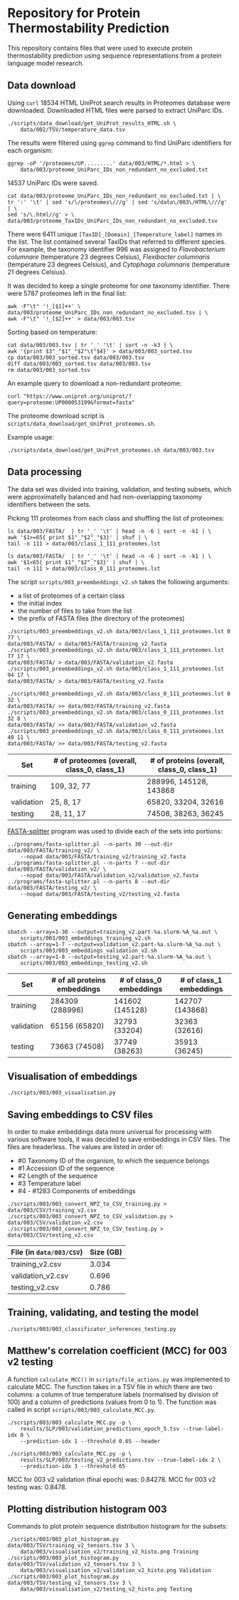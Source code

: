 # Repository for Protein Thermostability Prediction

This repository contains files that were used to execute protein 
thermostability prediction using sequence representations from
a protein language model research. 

## Data download

Using `curl` 18534 HTML UniProt search results in Proteomes 
database were downloaded. Downloaded HTML files were parsed
to extract UniParc IDs.

```
./scripts/data_download/get_UniProt_results_HTML.sh \
	data/002/TSV/temperature_data.tsv
```

The results were filtered using `ggrep` command to find
UniParc identifiers for each organism:

```
ggrep -oP '/proteomes/UP.........' data/003/HTML/*.html > \
	data/003/proteome_UniParc_IDs_non_redundant_no_excluded.txt
```

14537 UniParc IDs were saved.

```
cat data/003/proteome_UniParc_IDs_non_redundant_no_excluded.txt | \
tr ':' '\t' | sed 's/\/proteomes\///g' | sed 's/data\/003\/HTML\///g' | \
sed 's/\.html//g' > \
data/003/proteome_TaxIDs_UniParc_IDs_non_redundant_no_excluded.tsv
```

There were 6411 unique `[TaxID]_[Domain]_[Temperature_label]` names in the 
list. The list contained several TaxIDs that referred to 
different species. For example, the taxonomy identifier 996 was assigned 
to *Flavobacterium columnare* (temperature 23 degrees Celsius),
*Flexibacter columnaris* (temperature 23 degrees Celsius), and 
*Cytophaga columnaris* (temperature 21 degrees Celsius).

It was decided to keep a single proteome for one taxonomy identifier. 
There were 5787 proteomes left in the final list:
```
awk -F"\t" '!_[$1]++' \
data/003/proteome_UniParc_IDs_non_redundant_no_excluded.tsv | \
awk -F"\t" '!_[$2]++' > data/003/003.tsv
```

Sorting based on temperature:
```
cat data/003/003.tsv | tr '_' '\t' | sort -n -k3 | \
awk '{print $3"_"$1"_"$2"\t"$4}' > data/003/003_sorted.tsv
cp data/003/003_sorted.tsv data/003/003.tsv
diff data/003/003_sorted.tsv data/003/003.tsv
rm data/003/003_sorted.tsv
```

An example query to download a non-redundant proteome:
```
curl "https://www.uniprot.org/uniprot/?query=proteome:UP000053199&format=fasta"
``` 

The proteome download script is `scripts/data_download/get_UniProt_proteomes.sh`.

Example usage:
```
./scripts/data_download/get_UniProt_proteomes.sh data/003/003.tsv
```

## Data processing

The data set was divided into training, validation, and testing subsets, which
were approximatelly balanced and had non-overlapping taxonomy identifiers
between the sets.

Picking 111 proteomes from each class and shuffling the list of proteomes:
```
ls data/003/FASTA/  | tr '_' '\t' | head -n -6 | sort -n -k1 | \
awk '$1>=65{ print $1"_"$2"_"$3}' | shuf | \ 
tail -n 111 > data/003/class_1_111_proteomes.lst

ls data/003/FASTA/  | tr '_' '\t' | head -n -6 | sort -n -k1 | \
awk '$1<65{ print $1"_"$2"_"$3}' | shuf | \ 
tail -n 111 > data/003/class_0_111_proteomes.lst
```

The script `scripts/003_preembeddings_v2.sh` takes the following arguments:
- a list of proteomes of a certain class
- the initial index
- the number of files to take from the list
- the prefix of FASTA files (the directory of the proteomes)

```
./scripts/003_preembeddings_v2.sh data/003/class_1_111_proteomes.lst 0 77 \
data/003/FASTA/ > data/003/FASTA/training_v2.fasta 
./scripts/003_preembeddings_v2.sh data/003/class_1_111_proteomes.lst 77 17 \
data/003/FASTA/ > data/003/FASTA/validation_v2.fasta 
./scripts/003_preembeddings_v2.sh data/003/class_1_111_proteomes.lst 94 17 \
data/003/FASTA/ > data/003/FASTA/testing_v2.fasta 

./scripts/003_preembeddings_v2.sh data/003/class_0_111_proteomes.lst 0 32 \
data/003/FASTA/ >> data/003/FASTA/training_v2.fasta 
./scripts/003_preembeddings_v2.sh data/003/class_0_111_proteomes.lst 32 8 \
data/003/FASTA/ >> data/003/FASTA/validation_v2.fasta 
./scripts/003_preembeddings_v2.sh data/003/class_0_111_proteomes.lst 40 11 \
data/003/FASTA/ >> data/003/FASTA/testing_v2.fasta 
```

| Set		  | # of proteomes (overall, class_0, class_1) | # of proteins (overall, class_0, class_1) | 
|-------------|--------------------------------------------|-------------------------------------------|
| training	  | 109, 32, 77								   | 288996, 145128, 143868				  	   |
| validation  | 25, 8, 17								   | 65820, 33204, 32616					   |
| testing	  | 28, 11, 17								   | 74508, 38263, 36245					   |


[FASTA-splitter](http://kirill-kryukov.com/study/tools/fasta-splitter/) 
program was used to divide each of the sets into portions:
```
../programs/fasta-splitter.pl --n-parts 30 --out-dir data/003/FASTA/training_v2/ \ 
    --nopad data/003/FASTA/training_v2/training_v2.fasta
../programs/fasta-splitter.pl --n-parts 7 --out-dir data/003/FASTA/validation_v2/ \
    --nopad data/003/FASTA/validation_v2/validation_v2.fasta
../programs/fasta-splitter.pl --n-parts 8 --out-dir data/003/FASTA/testing_v2/ \ 
    --nopad data/003/FASTA/testing_v2/testing_v2.fasta
```

## Generating embeddings 

```
sbatch --array=1-30 --output=training_v2.part-%a.slurm-%A_%a.out \
	scripts/003/003_embeddings_training_v2.sh
sbatch --array=1-7 --output=validation_v2.part-%a.slurm-%A_%a.out \
	scripts/003/003_embeddings_validation_v2.sh
sbatch --array=1-8 --output=testing_v2.part-%a.slurm-%A_%a.out \
	scripts/003/003_embeddings_testing_v2.sh
```

| Set         | # of all proteins embeddings      | # of class_0 embeddings   | # of class_1 embeddings   |
|-------------|-----------------------------------|---------------------------|---------------------------|
| training    |  284309 (288996)                  | 141602 (145128)           | 142707 (143868)           |
| validation  |  65156 (65820)                    | 32793 (33204)             | 32363 (32616)             |
| testing     |  73663 (74508)                    | 37749 (38263)             | 35913 (36245)             |


## Visualisation of embeddings

```
./scripts/003/003_visualisation.py
```

## Saving embeddings to CSV files

In order to make embeddings data more universal for processing with 
various software tools, it was decided to save embeddings in CSV files. 
The files are headerless. The values are listed in order of:
- #0 Taxonomy ID of the organism, to which the sequence belongs
- #1 Accession ID of the sequence
- #2 Length of the sequence
- #3 Temperature label
- #4 - #1283 Components of embeddings 

```
./scripts/003/003_convert_NPZ_to_CSV_training.py > data/003/CSV/training_v2.csv
./scripts/003/003_convert_NPZ_to_CSV_validation.py > data/003/CSV/validation_v2.csv
./scripts/003/003_convert_NPZ_to_CSV_testing.py > data/003/CSV/testing_v2.csv
```

| File (in `data/003/CSV`) | Size (GB)   |
|--------------------------|-------------|
| training_v2.csv          | 3.034       |
| validation_v2.csv        | 0.696       |
| testing_v2.csv           | 0.786       |

## Training, validating, and testing the model

```
./scripts/003/003_classificator_inferences_testing.py
```

## Matthew's correlation coefficient (MCC) for 003 v2 testing

A function `calculate_MCC()` in `scripts/file_actions.py` was 
implemented to calculate MCC. The function 
takes in a TSV file in which there are two columns: a column of 
true temperature labels (normalised by division of 100)
and a column of predictions (values from 0 to 1). The function 
was called in script `scripts/003/003_calculate_MCC.py`.

```
./scripts/003/003_calculate_MCC.py -p \
	results/SLP/003/validation_predictions_epoch_5.tsv --true-label-idx 0 \
	--prediction-idx 1 --threshold 0.65 --header

./scripts/003/003_calculate_MCC.py -p \
	results/SLP/003/testing_v2_predictions.tsv --true-label-idx 2 \
	--prediction-idx 3 --threshold 65
```

MCC for 003 v2 validation (final epoch) was: 0.84278. 
MCC for 003 v2 testing was: 0.8478.

## Plotting distribution histogram 003

Commands to plot protein sequence distribution histogram for the subsets:
```
./scripts/003/003_plot_histogram.py data/003/TSV/training_v2_tensors.tsv 3 \
	data/003/visualisation_v2/training_v2_histo.png Training
./scripts/003/003_plot_histogram.py data/003/TSV/validation_v2_tensors.tsv 3 \
	data/003/visualisation_v2/validation_v2_histo.png Validation
./scripts/003/003_plot_histogram.py data/003/TSV/testing_v2_tensors.tsv 3 \
	data/003/visualisation_v2/testing_v2_histo.png Testing
```

